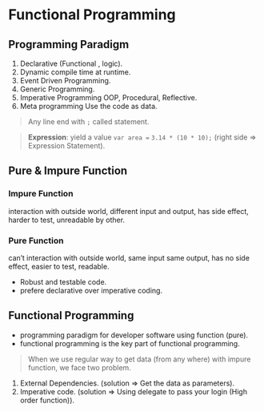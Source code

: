 # Functional Programming

## Programming Paradigm

1. Declarative (Functional , logic).
2. Dynamic compile time at runtime.
3. Event Driven Programming.
4. Generic Programming.
5. Imperative Programming OOP, Procedural, Reflective.
6. Meta programming Use the code as data.

> Any line end with `;` called statement.
> 

> **Expression**: yield a value `var area =` `3.14 * (10 * 10);` (right side ⇒ Expression Statement).
> 

## Pure & Impure Function

### Impure Function

interaction with outside world, different input and output, has side effect, harder to test, unreadable by other.

### Pure Function

can’t interaction with outside world, same input same output, has no side effect, easier to test, readable.

- Robust and testable code.
- prefere declarative over imperative coding.

## Functional Programming

- programming paradigm for developer software using function (pure).
- functional programming is the key part of functional programming.

> When we use regular way to get data (from any where) with impure function, we face two problem.
1. External Dependencies. (solution ⇒ Get the data as parameters).
2. Imperative code. (solution ⇒ Using delegate to pass your login (High order function)).
>